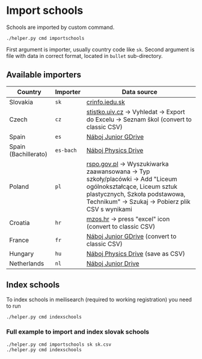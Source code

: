 # Import schools

Schools are imported by custom command.

```shell
./helper.py cmd importschools
```

First argument is importer, usually country code like `sk`. Second argument is file with data in correct format,
located in `bullet` sub-directory.

## Available importers

| Country              | Importer  | Data source                                                                                                                                                                                                               |
|----------------------|-----------|---------------------------------------------------------------------------------------------------------------------------------------------------------------------------------------------------------------------------|
| Slovakia             | `sk`      | [crinfo.iedu.sk](https://crinfo.iedu.sk/RISPortal/register/ExportCSV?id=1)                                                                                                                                                |
| Czech                | `cz`      | [stistko.uiv.cz](http://stistko.uiv.cz/registr/vybskolrn.asp) -> Vyhledat -> Export do Excelu -> Seznam škol (convert to classic CSV)                                                                                     |
| Spain                | `es`      | [Náboj Junior GDrive](https://drive.google.com/file/d/10ezwc0om1DMWmeO3xV6N6ryV9sdx4sRv/view)                                                                                                                             |
| Spain (Bachillerato) | `es-bach` | [Náboj Physics Drive](https://drive.google.com/file/d/1QBHCKx6lTAzsT0SYZ575jrOtfzZvJqOY/view?usp=sharing)                                                                                                                 |
| Poland               | `pl`      | [rspo.gov.pl](https://rspo.gov.pl) -> Wyszukiwarka zaawansowana -> Typ szkoły/placówki -> Add "Liceum ogólnokształcące, Liceum sztuk plastycznych, Szkoła podstawowa, Technikum" -> Szukaj -> Pobierz plik CSV s wynikami |
| Croatia              | `hr`      | [mzos.hr](http://mzos.hr/dbApp/pregled.aspx?appName=OS) -> press "excel" icon (convert to classic CSV)                                                                                                                    |
| France               | `fr`      | [Náboj Junior GDrive](https://docs.google.com/spreadsheets/d/1p4SW5Bu0XPgffXnlTyzBEe8yklPxWpfg/edit#gid=628139957) (convert to classic CSV)                                                                               |
| Hungary              | `hu`      | [Náboj Physics Drive](https://docs.google.com/spreadsheets/d/1dsOakgJEG4tA68qhpAq1tu1s18NsuBH-EeAMRmr_Cvs/edit?usp=sharing) (save as CSV)                                                                                 |
| Netherlands          | `nl`      | [Náboj Junior Drive](https://drive.google.com/file/d/10HunSLr3lEQG0SELNH1OmRtBqx66TNBc/view)                                                                                                                              |

## Index schools

To index schools in meilisearch (required to working registration) you need to run

```shell
./helper.py cmd indexschools
```


### Full example to import and index slovak schools

```shell
./helper.py cmd importschools sk sk.csv
./helper.py cmd indexschools
```
